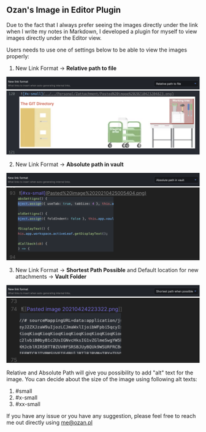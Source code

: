 ## Ozan's Image in Editor Plugin

Due to the fact that I always prefer seeing the images directly under the link when I write my notes in Markdown, I developed a plugin for myself to view images directly under the Editor view.

Users needs to use one of settings below to be able to view the images properly:

1. New Link Format -> **Relative path to file**

![Relative Path Settings](images/Relative_Path_Settings.png)
![Relative Path View](images/Relative_Path_View.png)

2. New Link Format -> **Absolute path in vault**

![Absolute Path Settings](images/Absolute_Path_Settings.png)
![Absolute Path View](images/Absolute_Path_View.png)

3. New Link Format -> **Shortest Path Possible** and Default location for new attachments -> **Vault Folder**

![Shortest Path Settings](/images/Shortest_Path_Settings.png)
![Shortest Path View](/images/Shortest_Path_Possible_View.png)

Relative and Absolute Path will give you possibility to add "alt" text for the image. You can decide about the size of the image using following 
alt texts:

1. #small
2. #x-small
3. #xx-small

If you have any issue or you have any suggestion, please feel free to reach me out directly using <me@ozan.pl>

